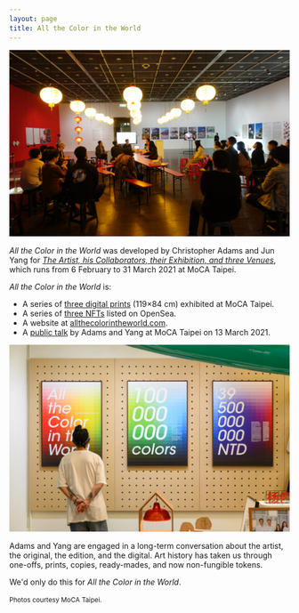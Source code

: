 ```yaml
---
layout: page
title: All the Color in the World
---
```


![Adams and Yang at MoCA Taipei](/assets/images/MoCA-Taipei_20210313_Adams-Yang_DSC06787.JPG)

*All the Color in the World* was developed by Christopher Adams and Jun
Yang for *[The Artist, his Collaborators, their Exhibition, and three
Venues]*, which runs from 6 February to 31 March 2021 at MoCA Taipei.

*All the Color in the World* is:

* A series of [three digital prints] (119×84 cm) exhibited at MoCA Taipei.
* A series of [three NFTs] listed on OpenSea.
* A website at [allthecolorintheworld.com].
* A [public talk] by Adams and Yang at MoCA Taipei on 13 March 2021.

![All the Color in the World at MoCA Taipei](/assets/images/MoCA-Taipei_20210315_Jun-Yang_2204_Small.jpg)

Adams and Yang are engaged in a long-term conversation about the artist, the
original, the edition, and the digital. Art history has taken us through
one-offs, prints, copies, ready-mades, and now non-fungible tokens.

We'd only do this for *All the Color in the World*.

<small>Photos courtesy MoCA Taipei.</small>

[The Artist, his Collaborators, their Exhibition, and three Venues]: https://www.mocataipei.org.tw/tw/ExhibitionAndEvent/Info/%E6%A5%8A%E4%BF%8A%E3%80%80%E8%97%9D%E8%A1%93%E5%AE%B6%EF%BC%8C%E5%90%88%E4%BD%9C%E8%80%85%EF%BC%8C%E4%BB%96%E5%80%91%E7%9A%84%E5%B1%95%E8%A6%BD%E8%88%87%E4%B8%89%E5%80%8B%E5%A0%B4%E5%9F%9F
[MoCA Taipei]: https://www.mocataipei.org.tw/tw
[three digital prints]: https://www.mocataipei.org.tw/tw/ExhibitionAndEvent/Info/%E6%A5%8A%E4%BF%8A%E3%80%80%E8%97%9D%E8%A1%93%E5%AE%B6%EF%BC%8C%E5%90%88%E4%BD%9C%E8%80%85%EF%BC%8C%E4%BB%96%E5%80%91%E7%9A%84%E5%B1%95%E8%A6%BD%E8%88%87%E4%B8%89%E5%80%8B%E5%A0%B4%E5%9F%9F/%E3%80%8A%E4%B8%96%E7%95%8C%E6%89%80%E6%9C%89%E7%9A%84%E9%A1%8F%E8%89%B2%E3%80%8B
[three NFTs]: https://opensea.io/collection/allthecolorintheworld?search[sortAscending]=false&search[sortBy]=PRICE
[allthecolorintheworld.com]: https://www.allthecolorintheworld.com
[public talk]: https://www.mocataipei.org.tw/tw/ExhibitionAndEvent/Info/%E3%80%90%E7%B3%BB%E5%88%97%E8%AC%9B%E5%BA%A7%E3%80%91%E4%B8%96%E7%95%8C%E6%89%80%E6%9C%89%E7%9A%84%E9%A1%8F%E8%89%B2
